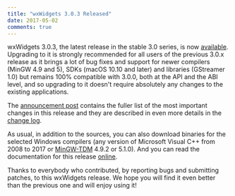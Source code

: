```yaml
---
title: "wxWidgets 3.0.3 Released"
date: 2017-05-02
comments: true
---
```


wxWidgets 3.0.3, the latest release in the stable 3.0 series, is now
[available][1]. Upgrading to it is strongly recommended for all users of the
previous 3.0.x release as it brings a lot of bug fixes and support for newer
compilers (MinGW 4.9 and 5), SDKs (macOS 10.10 and later) and libraries
(GStreamer 1.0) but remains 100% compatible with 3.0.0, both at the API and
the ABI level, and so upgrading to it doesn't require absolutely any changes
to the existing applications.

The [announcement post][2] contains the fuller list of the most important
changes in this release and they are described in even more details in the
[change log][2].

<!--more-->

As usual, in addition to the sources, you can also download binaries for the
selected Windows compilers (any version of Microsoft Visual C++ from 2008 to
2017 or [MinGW-TDM][4] 4.9.2 or 5.1.0). And you can read the documentation for
this release [online][5].

Thanks to everybody who contributed, by reporting bugs and submitting patches,
to this wxWidgets release. We hope you will find it even better than the
previous one and will enjoy using it!

[1]: https://github.com/wxWidgets/wxWidgets/releases/tag/v3.0.3
[2]: https://groups.google.com/d/msg/wx-announce/-EZAx0KNnBc/2aGmCTfWAwAJ
[3]: https://github.com/wxWidgets/wxWidgets/blob/v3.0.3/docs/changes.txt#L583-L632
[4]: http://tdm-gcc.tdragon.net/
[5]: https://docs.wxwidgets.org/3.0.3/
